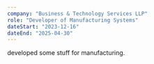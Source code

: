 ```yaml
---
company: "Business & Technology Services LLP"
role: "Developer of Manufacturing Systems"
dateStart: "2023-12-16"
dateEnd: "2025-04-30"
---
```


developed some stuff for manufacturing.

